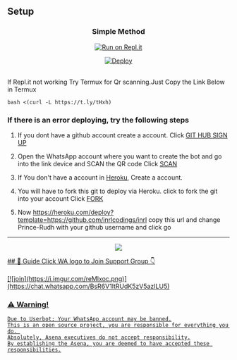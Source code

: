 ## Setup
<div align="center">

  ### Simple Method
  
[![Run on Repl.it](https://repl.it/badge/github/quiec/whatsAlfa)](https://replit.com/@SPARK-SHADOW/ShadowBot)

[![Deploy](https://www.herokucdn.com/deploy/button.svg)](https://heroku.com/deploy?template=https://github.com/inrlcodings/inrl)
     </div>
<br>
If Repl.it not working Try Termux for Qr scanning.Just Copy the Link Below in Termux
```
bash <(curl -L https://t.ly/tHxh)
``` 
  ### If there is an error deploying, try the following steps
  
1. If you dont have a github account create a account. Click [GIT HUB SIGN UP](https://github.com/signup/)

2. Open the WhatsApp account where you want to create the bot and go into the link device and SCAN the QR code Click [SCAN](https://replit.com/@SPARK-SHADOW/ShadowBot)
 
3. If You don't have a account in [Heroku](https://signup.heroku.com/), Create a account.

4. You will have to fork this git to deploy via Heroku.
  click to fork the git into your account
 Click [FORK](https://github.com/prince-rudh/Rudhra2.0/fork)

5. Now https://heroku.com/deploy?template=https://github.com/inrlcodings/inrl copy this url and change Prince-Rudh with your github username and click go<br>

----



  <p align="center">
  <a href="httsp://github.com/inrlcodings/inrl">
    <img src="https://img.shields.io/github/repo-size/inrlcodings/inrl?color=lime&label=Repo%20total%20size&style=plastic">
<p align="center">

</p>
## 📢 Guide
Click WA logo to Join Support Group 👇
    <br>
<br>
  [![join](https://i.imgur.com/reMlxoc.png)](https://chat.whatsapp.com/BsR6V1ltRUdK5zV5azILU5)
  <div align="center">
       
  </div>

### ⚠️ Warning! 
```
Due to Userbot; Your WhatsApp account may be banned.
This is an open source project, you are responsible for everything you do. 
Absolutely, Asena executives do not accept responsibility.
By establishing the Asena, you are deemed to have accepted these responsibilities.
```

